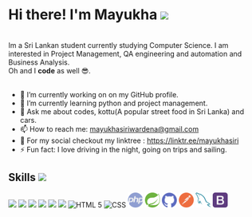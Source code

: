 <h1>Hi there! I'm Mayukha <img src = "https://raw.githubusercontent.com/MartinHeinz/MartinHeinz/master/wave.gif" width= "40px"/></h1><br>
<body> Im a Sri Lankan student currently studying Computer Science. I am interested in Project Management, QA engineering and automation and Business Analysis.<br>
  Oh and I <b>code</b> as well 😎.<br><br>

- 🔭 I’m currently working on on my GitHub profile.
- 🌱 I’m currently learning python and project management.
- 💬 Ask me about codes, kottu(A popular street food in Sri Lanka) and cars.
- 📫 How to reach me: mayukhasiriwardena@gmail.com
- 🔗 For my social checkout my linktree : https://linktr.ee/mayukhasiri
- ⚡ Fun fact: I love driving in the night, going on trips and sailing.
  
<h2> Skills <img src = "https://media2.giphy.com/media/QssGEmpkyEOhBCb7e1/giphy.gif?cid=ecf05e47a0n3gi1bfqntqmob8g9aid1oyj2wr3ds3mg700bl&rid=giphy.gif" width = 32px> </h2>
  <p>
    <!--C-->
    <img src="https://img.icons8.com/color/48/null/c-programming.png" width = 30px>
    <!--C++-->
    <img src="https://img.icons8.com/color/48/null/c-plus-plus-logo.png" width = 30px>
    <!--C#-->
    <img src="https://img.icons8.com/color/48/null/c-sharp-logo.png" width = 30px>
    <!--Java-->
    <img src="https://img.icons8.com/color/48/null/java-coffee-cup-logo--v1.png" width = 30px>
    <!--js-->
    <img src="https://img.icons8.com/color/48/null/javascript--v1.png" width = 30px>
    <!--Python-->
    <img src="https://img.icons8.com/color/48/null/python--v1.png" width = 30px>
    <!--HTML-->
    <img src="https://img.icons8.com/color/48/null/html-5--v1.png" width = 30px title = "HTML 5">
    <!--CSS-->
    <img src="https://img.icons8.com/color/48/null/css3.png" width = 30px title = "CSS">
    <!--PHP-->
    <img src="icons/php.png" width = 30px title = "PHP">
    <!--Springboot-->
    <img src="icons/springboot.png" width = 30px title = "Spring Boot">
    <!--GitHub-->
    <img src="icons/github.png" width = 30px title = "GitHub">
    <!--Postman-->
    <img src="icons/postman-icon.png" width = 30px title = "Postman">
    <!--mysql-->
    <img src="icons/mysql.png" width = 30px title = "mysql">
    <!--Bootstrap-->
    <img src="icons/bootstrap.png" width = 30px title = "Bootstrap">
  </p>
